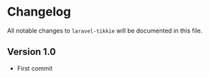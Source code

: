# Changelog

All notable changes to `laravel-tikkie` will be documented in this file.

## Version 1.0
- First commit
